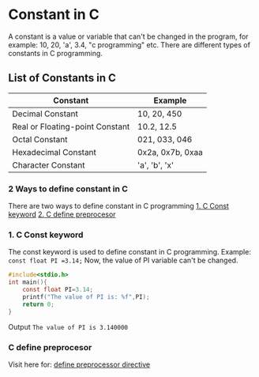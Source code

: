 # Constant in C
A constant is a value or variable that can't be changed in the program, for example: 10, 20, 'a', 3.4, "c programming" etc.
There are different types of constants in C programming.
## List of Constants in C
| Constant                        | Example          |
|---------------------------------|------------------|
| Decimal Constant                | 10, 20, 450      |
| Real or Floating-point Constant | 10.2, 12.5       |
| Octal Constant                  | 021, 033, 046    |
| Hexadecimal Constant            | 0x2a, 0x7b, 0xaa |
| Character Constant              | 'a', 'b', 'x'    |
### 2 Ways to define constant in C
There are two ways to define constant in C programming
	[1. C Const keyword](#Constant)
	[2. C define preprocesor](#Define)
	
### 1. C Const keyword
<a name="Constant"></a>

The const keyword is used to define constant in C programming. Example:
`const float PI =3.14;`
Now, the value of PI variable can't be changed.
```c
#include<stdio.h>    
int main(){    
    const float PI=3.14;    
    printf("The value of PI is: %f",PI);    
    return 0;  
}     
```
Output
`The value of PI is 3.140000`
### C define preprocesor 
<a name="Define"></a>

Visit here for: [define preprocessor directive](https://www.javatpoint.com/c-preprocessor-define)
